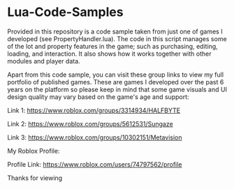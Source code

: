 # Lua-Code-Samples

Provided in this repository is a code sample taken from just one of games I developed (see PropertyHandler.lua). The code in this script manages some of the lot and property features in the game; such as purchasing, editing, loading, and interaction. It also shows how it works together with other modules and player data. 

Apart from this code sample, you can visit these group links to view my full portfolio of published games. These are games I developed over the past 6 years on the platform so please keep in mind that some game visuals and UI design quality may vary based on the game's age and support:

Link 1: https://www.roblox.com/groups/3314934/HALFBYTE

Link 2: https://www.roblox.com/groups/5612531/Sungaze

Link 3: https://www.roblox.com/groups/10302151/Metavision

My Roblox Profile:

Profile Link: https://www.roblox.com/users/74797562/profile

Thanks for viewing
